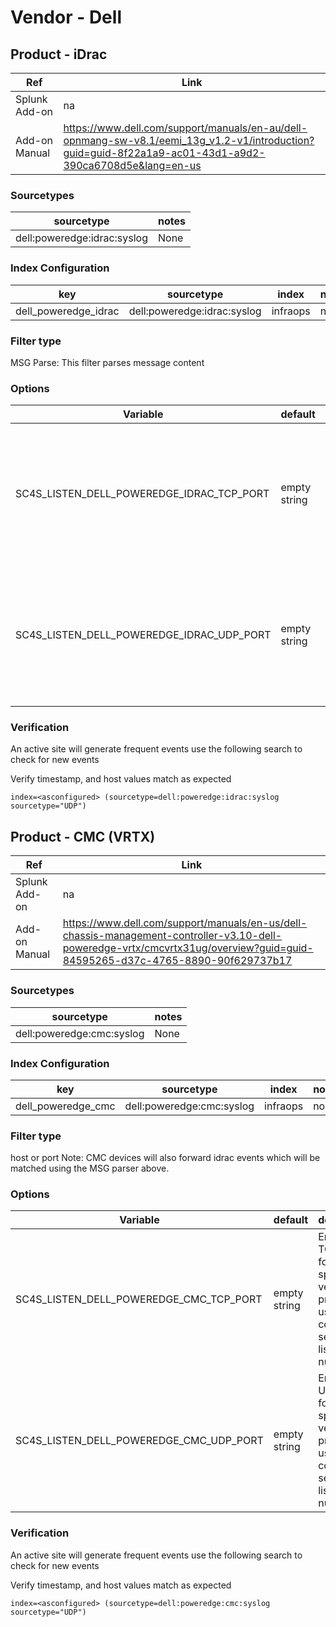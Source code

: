 # Vendor - Dell

## Product - iDrac

| Ref            | Link                                                                                                    |
|----------------|---------------------------------------------------------------------------------------------------------|
| Splunk Add-on  | na                                                            |
| Add-on Manual | https://www.dell.com/support/manuals/en-au/dell-opnmang-sw-v8.1/eemi_13g_v1.2-v1/introduction?guid=guid-8f22a1a9-ac01-43d1-a9d2-390ca6708d5e&lang=en-us                                                    |


### Sourcetypes

| sourcetype     | notes                                                                                                   |
|----------------|---------------------------------------------------------------------------------------------------------|
| dell:poweredge:idrac:syslog        | None                                                                                                |

### Index Configuration

| key            | sourcetype     | index          | notes          |
|----------------|----------------|----------------|----------------|
| dell_poweredge_idrac      | dell:poweredge:idrac:syslog     | infraops          | none          |

### Filter type

MSG Parse: This filter parses message content

### Options

| Variable       | default        | description    |
|----------------|----------------|----------------|
| SC4S_LISTEN_DELL_POWEREDGE_IDRAC_TCP_PORT      | empty string      | Enable a TCP port for this specific vendor product using a comma-separated list of port numbers |
| SC4S_LISTEN_DELL_POWEREDGE_IDRAC_UDP_PORT      | empty string      | Enable a UDP port for this specific vendor product using a comma-separated list of port numbers |


### Verification

An active site will generate frequent events use the following search to check for new events

Verify timestamp, and host values match as expected    

```
index=<asconfigured> (sourcetype=dell:poweredge:idrac:syslog sourcetype="UDP")
```


## Product - CMC (VRTX)

| Ref            | Link                                                                                                    |
|----------------|---------------------------------------------------------------------------------------------------------|
| Splunk Add-on  | na                                                            |
| Add-on Manual | https://www.dell.com/support/manuals/en-us/dell-chassis-management-controller-v3.10-dell-poweredge-vrtx/cmcvrtx31ug/overview?guid=guid-84595265-d37c-4765-8890-90f629737b17                                              |


### Sourcetypes

| sourcetype     | notes                                                                                                   |
|----------------|---------------------------------------------------------------------------------------------------------|
| dell:poweredge:cmc:syslog        | None                                                                                                |

### Index Configuration

| key            | sourcetype     | index          | notes          |
|----------------|----------------|----------------|----------------|
| dell_poweredge_cmc      | dell:poweredge:cmc:syslog     | infraops          | none          |

### Filter type

host or port
Note: CMC devices will also forward idrac events which will be matched using the MSG parser above.

### Options

| Variable       | default        | description    |
|----------------|----------------|----------------|
| SC4S_LISTEN_DELL_POWEREDGE_CMC_TCP_PORT      | empty string      | Enable a TCP port for this specific vendor product using a comma-separated list of port numbers |
| SC4S_LISTEN_DELL_POWEREDGE_CMC_UDP_PORT      | empty string      | Enable a UDP port for this specific vendor product using a comma-separated list of port numbers |


### Verification

An active site will generate frequent events use the following search to check for new events

Verify timestamp, and host values match as expected    

```
index=<asconfigured> (sourcetype=dell:poweredge:cmc:syslog sourcetype="UDP")
```
